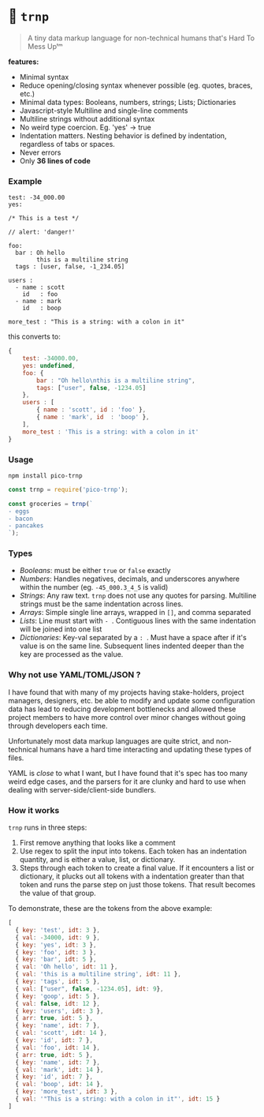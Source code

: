 # 🍠 `trnp`

> A tiny data markup language for non-technical humans that's Hard To Mess Upᵗᵐ


**features:**
- Minimal syntax
- Reduce opening/closing syntax whenever possible (eg. quotes, braces, etc.)
- Minimal data types: Booleans, numbers, strings; Lists; Dictionaries
- Javascript-style Multiline and single-line comments
- Multiline strings without additional syntax
- No weird type coercion. Eg. 'yes' -> true
- Indentation matters. Nesting behavior is defined by indentation, regardless of tabs or spaces.
- Never errors
- Only **36 lines of code**



### Example

```
test: -34_000.00
yes:

/* This is a test */

// alert: 'danger!'

foo:
  bar : Oh hello
        this is a multiline string
  tags : [user, false, -1_234.05]

users :
  - name : scott
    id   : foo
  - name : mark
    id   : boop

more_test : "This is a string: with a colon in it"
```

this converts to:

```js
{
	test: -34000.00,
	yes: undefined,
	foo: {
		bar : "Oh hello\nthis is a multiline string",
		tags: ["user", false, -1234.05]
	},
	users : [
		{ name : 'scott', id : 'foo' },
		{ name : 'mark', id  : 'boop' },
	],
	more_test : 'This is a string: with a colon in it'
}
```

### Usage

```
npm install pico-trnp
```

```js
const trnp = require('pico-trnp');

const groceries = trnp(`
- eggs
- bacon
- pancakes
`);
```

### Types

- *Booleans*: must be either `true` or `false` exactly
- *Numbers*: Handles negatives, decimals, and underscores anywhere within the number (eg. `-45_000.3_4_5` is valid)
- *Strings*: Any raw text. `trnp` does not use any quotes for parsing. Multiline strings must be the same indentation across lines.
- *Arrays*: Simple single line arrays, wrapped in `[]`, and comma separated
- *Lists*: Line must start with `- `. Contiguous lines with the same indentation will be joined into one list
- *Dictionaries*: Key-val separated by a `: `. Must have a space after if it's value is on the same line. Subsequent lines indented deeper than the key are processed as the value.


### Why not use YAML/TOML/JSON ?
I have found that with many of my projects having stake-holders, project managers, designers, etc. be able to modify and update some configuration data has lead to reducing development bottlenecks and allowed these project members to have more control over minor changes without going through developers each time.

Unfortunately most data markup languages are quite strict, and non-technical humans have a hard time interacting and updating these types of files.

YAML is _close_ to what I want, but I have found that it's spec has too many weird edge cases, and the parsers for it are clunky and hard to use when dealing with server-side/client-side bundlers.


### How it works
`trnp` runs in three steps:

1. First remove anything that looks like a comment
1. Use regex to split the input into tokens. Each token has an indentation quantity, and is either a value, list, or dictionary.
1. Steps through each token to create a final value. If it encounters a list or dictionary, it plucks out all tokens with a indentation greater than that token and runs the parse step on just those tokens. That result becomes the value of that group.

To demonstrate, these are the tokens from the above example:

```js
[
  { key: 'test', idt: 3 },
  { val: -34000, idt: 9 },
  { key: 'yes', idt: 3 },
  { key: 'foo', idt: 3 },
  { key: 'bar', idt: 5 },
  { val: 'Oh hello', idt: 11 },
  { val: 'this is a multiline string', idt: 11 },
  { key: 'tags', idt: 5 },
  { val: ["user", false, -1234.05], idt: 9},
  { key: 'goop', idt: 5 },
  { val: false, idt: 12 },
  { key: 'users', idt: 3 },
  { arr: true, idt: 5 },
  { key: 'name', idt: 7 },
  { val: 'scott', idt: 14 },
  { key: 'id', idt: 7 },
  { val: 'foo', idt: 14 },
  { arr: true, idt: 5 },
  { key: 'name', idt: 7 },
  { val: 'mark', idt: 14 },
  { key: 'id', idt: 7 },
  { val: 'boop', idt: 14 },
  { key: 'more_test', idt: 3 },
  { val: '"This is a string: with a colon in it"', idt: 15 }
]
```